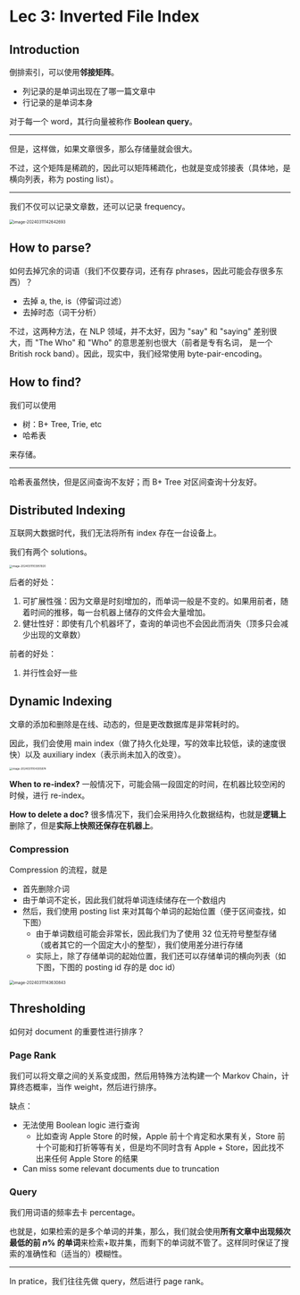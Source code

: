 # Lec 3: Inverted File Index

## Introduction

倒排索引，可以使用**邻接矩阵**。

- 列记录的是单词出现在了哪一篇文章中
- 行记录的是单词本身

对于每一个 word，其行向量被称作 **Boolean query**。

---

但是，这样做，如果文章很多，那么存储量就会很大。

不过，这个矩阵是稀疏的，因此可以矩阵稀疏化，也就是变成邻接表（具体地，是横向列表，称为 posting list）。

---

我们不仅可以记录文章数，还可以记录 frequency。

<img src="https://cdn.jsdelivr.net/gh/mtdickens/mtd-images/img/202403111426432.png" alt="image-20240311142642693" style="zoom: 50%;" />

## How to parse?

如何去掉冗余的词语（我们不仅要存词，还有存 phrases，因此可能会存很多东西）？

- 去掉 a, the, is（停留词过滤）
- 去掉时态（词干分析）

不过，这两种方法，在 NLP 领域，并不太好，因为 "say" 和 "saying" 差别很大，而 "The Who" 和 "Who" 的意思差别也很大（前者是专有名词， 是一个 British rock band）。因此，现实中，我们经常使用 byte-pair-encoding。

## How to find?

我们可以使用

- 树：B+ Tree, Trie, etc
- 哈希表

来存储。

---

哈希表虽然快，但是区间查询不友好；而 B+ Tree 对区间查询十分友好。

## Distributed Indexing

互联网大数据时代，我们无法将所有 index 存在一台设备上。

我们有两个 solutions。

<img src="https://cdn.jsdelivr.net/gh/mtdickens/mtd-images/img/202403111039890.png" alt="image-20240311103951920" style="zoom:33%;" />

后者的好处：

1. 可扩展性强：因为文章是时刻增加的，而单词一般是不变的。如果用前者，随着时间的推移，每一台机器上储存的文件会大量增加。
2. 健壮性好：即使有几个机器坏了，查询的单词也不会因此而消失（顶多只会减少出现的文章数）

前者的好处：

1. 并行性会好一些

## Dynamic Indexing

文章的添加和删除是在线、动态的，但是更改数据库是非常耗时的。

因此，我们会使用 main index（做了持久化处理，写的效率比较低，读的速度很快）以及 auxiliary index（表示尚未加入的改变）。

<img src="https://cdn.jsdelivr.net/gh/mtdickens/mtd-images/img/202403111043629.png" alt="image-20240311104305874" style="zoom:33%;" />

**When to re-index?** 一般情况下，可能会隔一段固定的时间，在机器比较空闲的时候，进行 re-index。

**How to delete a doc?** 很多情况下，我们会采用持久化数据结构，也就是**逻辑上**删除了，但是**实际上快照还保存在机器上**。

### Compression

Compression 的流程，就是

- 首先删除介词
- 由于单词不定长，因此我们就将单词连续储存在一个数组内
- 然后，我们使用 posting list 来对其每个单词的起始位置（便于区间查找，如下图）
    - 由于单词数组可能会非常长，因此我们为了使用 32 位无符号整型存储（或者其它的一个固定大小的整型），我们使用差分进行存储
    - 实际上，除了存储单词的起始位置，我们还可以存储单词的横向列表（如下图，下图的 posting id 存的是 doc id）

<img src="https://cdn.jsdelivr.net/gh/mtdickens/mtd-images/img/202403111436822.png" alt="image-20240311143630843" style="zoom:50%;" />

## Thresholding

如何对 document 的重要性进行排序？

### Page Rank

我们可以将文章之间的关系变成图，然后用特殊方法构建一个 Markov Chain，计算终态概率，当作 weight，然后进行排序。

缺点：

- 无法使用 Boolean logic 进行查询
    - 比如查询 Apple Store 的时候，Apple 前十个肯定和水果有关，Store 前十个可能和打折等等有关，但是均不同时含有 Apple + Store，因此找不出来任何 Apple Store 的结果
- Can miss some relevant documents due to truncation

### Query

我们用词语的频率去卡 percentage。

也就是，如果检索的是多个单词的并集，那么，我们就会使用**所有文章中出现频次最低的前 $n\%$ 的单词**来检索+取并集，而剩下的单词就不管了。这样同时保证了搜索的准确性和（适当的）模糊性。

---

In pratice，我们往往先做 query，然后进行 page rank。

